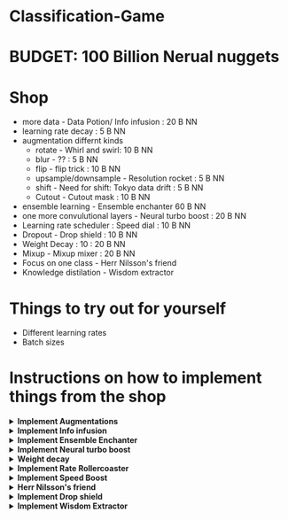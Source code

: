 # Classification-Game


# BUDGET: 100 Billion Nerual nuggets

# Shop
- more data - Data Potion/ Info infusion : 20 B NN
- learning rate decay : 5 B NN
- augmentation differnt kinds
  - rotate - Whirl and swirl: 10 B NN
  - blur - ?? : 5 B NN 
  - flip - flip trick   : 10 B NN
  - upsample/downsample - Resolution rocket : 5 B NN
  - shift - Need for shift: Tokyo data drift : 5 B NN
  - Cutout - Cutout mask : 10 B NN
- ensemble learning - Ensemble enchanter 60 B NN
- one more convulutional layers - Neural turbo boost : 20 B NN 
- Learning rate scheduler : Speed dial : 10 B NN
- Dropout - Drop shield : 10 B NN
- Weight Decay : 10 : 20 B NN
- Mixup - Mixup mixer : 20 B NN
- Focus on one class - Herr Nilsson's friend
- Knowledge distilation - Wisdom extractor


# Things to try out for yourself
- Different learning rates
- Batch sizes


# Instructions on how to implement things from the shop

</details>

<details>
<summary><strong> Implement Augmentations </strong> </summary>


  In order to implement augmentations for the data one needs to change the cell called "DATASET"  
  
  ```python
transform = transforms.Compose([ 
      #Put augmentations here preferably
      transforms.ToTensor(), 
      transforms.Resize((IMAGE_SIZE[0], IMAGE_SIZE[1]))
      ])
  ```

### Whirl and Swirl

```python
transforms.RandomRotation(degrees=15),  # Rotate the image randomly within a 15-degree range
```

### Flip trick

```python
transforms.RandomHorizontalFlip(p=0.2),  # Randomly flip the image horizontally with 20% probability
transforms.RandomVerticalFlip(p=0.2),  # Randomly flip the image vertically with 20% probability
```

### Need for shift: Tokyo data drift

```python
transforms.RandomHorizontalFlip(p=0.2),  # Randomly flip the image horizontally with 20% probability
transforms.RandomVerticalFlip(p=0.2),  # Randomly flip the image vertically with 20% probability
```

### Foggy Lens  

```python
transforms.GaussianBlur(kernel_size=(5, 9), sigma=(0.1, 5)),  # Apply Gaussian blur with a random kernel size

```

### Missing Pieces (Cutout Chaos) 

```python
transforms.RandomErasing(p=0.5, scale=(0.02, 0.2), ratio=(0.3, 3.3)),  # Randomly erases parts of the image
```
  </details>     </details>


</details>




</details>




</details>

<details>
<summary><strong> Implement Info infusion </strong> </summary>

Change the variable ```DATA_PERCENTAGE``` to 1 in the dataset code block


</details>


</details>

<details>
<summary><strong> Implement Ensemble Enchanter </strong> </summary>

This one is a bit more tricky....

Ensembling combines predictions from multiple models to improve accuracy and stability. By merging outputs (through averaging, voting, or stacking), ensembles reduce individual model errors, leading to more robust and reliable predictions, especially on complex tasks.

You could implement ensembling by creating a class that takes a list of models and combines their predictions. This class could run each model independently, then combine their outputs through  majority voting.

It could look like this:

```python
class Ensemble(nn.Module):
    def __init__(self, models):
        super(Ensemble, self).__init__()
        # Store the list of models
        self.models = nn.ModuleList(models)

    def forward(self, x):
        # Get predictions from each model and store them in a list        
        outputs = [F.softmax(model(x), dim=1) for model in self.models]

        # Take the average of them
        output = torch.mean(torch.stack(outputs), dim=0)
        
        return output
```

The next step is to train a few models, preferably with different hyperparameters (to introduce some variability) and add them to a list.

For this you need to create different optimizers for each model, since these hold the model parameters in them. So if you want three models in your ensemble it could look like this:


```python

model1 = ClassificationModel(num_classes=NUM_OF_CLASSES, input_size=IMAGE_SIZE)
optimizer1 = torch.optim.SGD(model1.parameters(), lr=LR)

model2 = ClassificationModel(num_classes=NUM_OF_CLASSES, input_size=IMAGE_SIZE)
optimizer2 = torch.optim.SGD(model2.parameters(), lr=LR)


model3 = ClassificationModel(num_classes=NUM_OF_CLASSES, input_size=IMAGE_SIZE)
optimizer3 = torch.optim.SGD(model1.parameters(), lr=LR)


model1.to(device)
model1, t_loss, t_acc, v_loss, v_acc = train(model1, train_loader, val_loader, optimizer1, criterion, device, start_epoch=START_EPOCH, num_epochs=EPOCHS, model_name=MODEL_NAME, unique_id=ID)


model2.to(device)
model2, t_loss, t_acc, v_loss, v_acc = train(model2, train_loader, val_loader, optimizer2, criterion, device, start_epoch=START_EPOCH, num_epochs=EPOCHS, model_name=MODEL_NAME, unique_id=ID)


model3.to(device)
model3, t_loss, t_acc, v_loss, v_acc = train(model3, train_loader, val_loader, optimizer3, criterion, device, start_epoch=START_EPOCH, num_epochs=EPOCHS, model_name=MODEL_NAME, unique_id=ID)


models = [model1, model2, model3]
```

Then run the ensemble on the validation data!


```

ensemble = Ensemble(models)

acc = test(model=ensemble, testloader=val_loader, device=device, model_name="ensemble", unique_id=ID)


```


</details>


<details>
<summary><strong> Implement Neural turbo boost </strong> </summary>

Why add more layers? Adding a layer to a Convolutional Neural Network (CNN) increases the model’s depth, allowing it to learn more complex features from the input data. New layers, like convolutional, pooling, or fully connected layers, enhance the network's ability to capture patterns such as edges, textures, or object parts. Adding layers can improve model performance but also increases computational requirements and the risk of overfitting.

For this you should change the ClassificationModel. You need to add the convolutional layer to the constructor, the forward method and the get_fc_input_size method.

For the constructor add a Conv2d as following:

```python

class ClassificationModel(nn.Module):
    def __init__(self, num_classes=10, input_size=(500, 500)):
        super(ClassificationModel, self).__init__()
        
        # First convolutional layer: 3 input channels (RGB), 32 output channels, kernel size 5, padding 2 to preserve size
        self.conv1 = nn.Conv2d(in_channels=3, out_channels=32, kernel_size=5, padding=2)
        self.conv2 = nn.Conv2d(in_channels=32, out_channels=64, kernel_size=5, padding=2)

```

To note is that the in_channels must match with the previous layers out_channel

For the forward method:

```python

def forward(self, x):
        # First conv -> ReLU -> Max Pooling
        x = F.relu(self.conv1(x))
        x = F.max_pool2d(x, kernel_size=2, stride=2)

        # Second conv -> ReLu -> Max Pooling
        x = F.relu(self.conv2(x))
        x = F.max_pool2d(x, kernel_size=2, stride=2)
```

Make sure that you add the activation (ReLu) and maxpooling. Here you can experiment with the pooling parameters if you add more layers

For the get_fc_input_size() (This method calculates how large the fully connected layer input should be):

```python

def _get_fc_input_size(self, input_size):
        x = torch.zeros(1, 3, *input_size)  # Create a dummy input tensor
        x = F.relu(self.conv1(x))
        x = F.max_pool2d(x, kernel_size=2, stride=2)
        x = F.relu(self.conv2(x))
        x = F.max_pool2d(x, kernel_size=2)
        return x.numel()  # Total number of elements after conv layers

```
</details>


<details>
<summary><strong> Weight decay </strong> </summary>
What is weight decay? Weight decay is a regularization technique used to prevent overfitting in machine learning models by adding a penalty to the model's loss function based on the size of its weights. It works by slightly reducing the weights during training, encouraging simpler models with smaller weights, which often generalize better to new data. This technique is especially useful in neural networks, where complex models can easily overfit to the training data.


```python
weight_decay = 1e-4  # Adjust weight decay as needed
optimizer = torch.optim.SGD(model.parameters(), lr=LR, weight_decay=weight_decay)
```

Here you can experiment with the weight decay parameter. It controls how much it should penalize large weights.

</details>



</details>

<details>
<summary><strong> Implement Rate Rollercoaster </strong> </summary>

Why have learning rate scheduler?A learning rate scheduler is used to adjust the learning rate during training to improve the performance of a machine learning model. By modifying the learning rate, the scheduler helps to balance the trade-off between convergence speed and stability. A high learning rate can lead to unstable training and overshooting the optimal solution, while a low learning rate can result in slow convergence. Learning rate schedulers can implement strategies such as gradually decreasing the learning rate over time or adjusting it based on performance metrics, allowing the model to escape local minima and achieve better overall accuracy. This dynamic approach enhances training efficiency and often leads to improved model performance.




</details>


</details>

<details>
<summary><strong> Implement Speed Boost </strong> </summary>

Why momentum? Momentum is an optimization technique that helps accelerate gradients vectors in the right directions, thus leading to faster converging. It works by adding a fraction of the previous update to the current update, which helps to smooth out the updates and reduces oscillation, especially in areas with noisy gradients. This technique mimics the physical concept of momentum, where the optimizer retains a memory of past gradients to guide its current direction.

Add momemntum to the optimizer:

```python
momentum = 0.9
optimizer1 = torch.optim.SGD(model1.parameters(), lr=LR, momentum=momentum)
```
</details>


</details>

<details>
<summary><strong> Herr Nilsson's friend</strong> </summary>
If you want to get the title of Herr Nilssons friend you might want to give an extra reward to the model when it makes corrects predictions for the squirrel monkey class. You can do this by:

```python
class_weights = torch.ones(NUM_OF_CLASSES)
class_weights[7] = 5
class_weights = class_weights.to(device)
criterion = nn.CrossEntropyLoss(weight=class_weights)
```

Remeber that you still want high recall so you still want to predict some of the other monkeys correctly
</details>






<details>
<summary><strong> Implement Drop shield </strong> </summary>



Dropout is a regularization technique that helps prevent overfitting by randomly "dropping out" a proportion of neurons during training. These changes are supposed to be implemented in the cellblock for the model.

#### 1. Add a dropout_rate parameter to __init__ (default 0.5)
```python
def __init__(self, num_classes=10, input_size=(500, 500), dropout_rate=0.5):
```
#### 2. Add two types of dropout layers in the init method

```python
# Dropout layers
        self.dropout1 = nn.Dropout2d(p=dropout_rate)  # Spatial dropout for convolutional layers
        self.dropout2 = nn.Dropout(p=dropout_rate)    # Regular dropout for fully connected layers
```
#### 3. Apply dropout after activation functions but before pooling layers in the forwards method

One convolutional block should then look like this
```python
# First conv -> ReLU -> Dropout -> Max Pooling
        x = F.relu(self.conv1(x))
        x = self.dropout1(x)  # Apply spatial dropout
        x = F.max_pool2d(x, kernel_size=2, stride=2)
```
#### 4. Add dropout before the final prediction layer

```python
# Fully connected layer -> ReLU -> Dropout
        x = F.relu(self.fc1(x))
        x = self.dropout2(x)  # Apply regular dropout before final layer
```

#### 5. Use dropout
To use this model, you can instantiate it with different dropout rates:
```python
# Default dropout rate (0.5)
model = ClassificationModel(num_classes=10, input_size=(500, 500))

# Custom dropout rate
model = ClassificationModel(num_classes=10, input_size=(500, 500), dropout_rate=0.3)
```

</details>


</details>

<details>
<summary><strong> Implement Wisdom Extractor  </strong> </summary>

# How Knowledge Distillation Works

## 1. Train a Teacher Model
- Start with a large, powerful model (e.g., ResNet, VGG, or a pretrained network).
- Train it on the dataset until it achieves high accuracy. This model becomes the "teacher."
- This model has been trained on millions of images and have learned how to represent images well
- We "finetuned" the model to the monkeys and it achieves approximately 97 % accuracy.

## 2. Generate Soft Labels
- The teacher model produces outputs (logits or probabilities) for each input image.
- These outputs are "soft labels" because they include information about all classes, not just the predicted one (e.g., probabilities for every monkey, not just the most likely one).

## 3. Train the Student Model
- Use a smaller, simpler model (e.g., MonkeyNET) as the "student."
- Train it using two loss functions:
  - **Hard Label Loss:** Cross-entropy between the true labels and the student’s predictions.
  - **Soft Label Loss:** Cross-entropy or KL divergence between the teacher's soft labels and the student’s predictions.
- A weighting factor (**α**) balances these two losses.
- A temperature (**T**) is applied to soften the teacher’s logits, making the soft labels smoother and more informative.

## 4. Outcome
- The student learns not only the final predictions but also the teacher’s nuanced knowledge about class relationships (e.g., "This monkey looks like species A but also resembles species B").

# How to implement it:

## 1. Define the loss DistillationLoss
```python
class DistillationLoss(nn.Module):
    def __init__(self, temperature=3.0, alpha=0.5):
        super(DistillationLoss, self).__init__()
        self.temperature = temperature
        self.alpha = alpha
        self.criterion = nn.CrossEntropyLoss()

    def forward(self, student_logits, teacher_logits, true_labels):
        # Hard label loss (ground truth)
        hard_loss = self.criterion(student_logits, true_labels)

        # Soft label loss (teacher knowledge)
        teacher_probs = F.softmax(teacher_logits / self.temperature, dim=1)
        student_probs = F.log_softmax(student_logits / self.temperature, dim=1)
        soft_loss = F.kl_div(student_probs, teacher_probs, reduction="mean") * (self.temperature ** 2)

        # Combine losses
        return self.alpha * hard_loss + (1 - self.alpha) * soft_loss

```

# Next load the pretrained model:
```python
teacher_model = models.resnet18(pretrained=False)  # Set pretrained=False since you're loading a custom-trained model
teacher_model.fc = nn.Linear(teacher_model.fc.in_features, NUM_OF_CLASSES)
teacher_model.load_state_dict(torch.load('Pretrained/Pretrained-Resnet18.pt'))

# set in eval mode:
teacher_model.eval()
teacher_model.to(device)
```

# Next, declare your criterion as the Distiliation loss and send both to the training function:
```python
criterion = DistillationLoss()

model, t_loss, t_acc, v_loss, v_acc = train(model, train_loader, val_loader, optimizer, criterion, device, start_epoch=START_EPOCH, num_epochs=EPOCHS, model_name=MODEL_NAME, unique_id=ID, teacher_model = teacher_model)
```





</details>